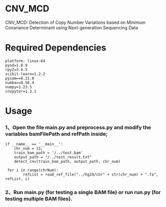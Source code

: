 # CNV_MCD
CNV_MCD: Detection of Copy Number Variations based on Minimum Covariance Determinant using Next-generation Sequencing Data
# Required Dependencies
```
platform: linux-64
pyod=1.0.9
rpy2=3.4.5
scikit-learn=1.2.2
pysam==0.21.0
numba==0.56.4
numpy=1.23.5
cnvpytor=1.3.1
```
# Usage
### 1、Open the file main.py and preprocess.py and modify the variables bamFilePath and refPath inside;
```
if __name__ == '__main__':
    chr_num = 21;
    train_bam_path = '/../test.bam'
    output_path = "/../test_result.txt"
    detect_cnv(train_bam_path, output_path, chr_num)
```
```
 for i in range(chrNum):
        refList = read_ref_file("../hg19/chr" + str(chr_num) + ".fa", refList, i)
```
### 2、Run main.py (for testing a single BAM file) or run run.py (for testing multiple BAM files).

